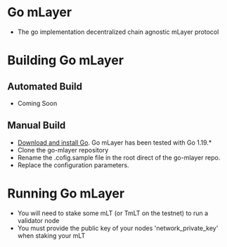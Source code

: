 # Go mLayer

* The go implementation decentralized chain agnostic mLayer protocol

# Building Go mLayer

## Automated Build
* Coming Soon
## Manual Build
* [Download and install Go](https://go.dev/dl/). Go mLayer has been tested with Go 1.19.*
* Clone the go-mlayer repository
* Rename the .cofig.sample file in the root direct of the go-mlayer repo.
* Replace the configuration parameters.

# Running Go mLayer
* You will need to stake some mLT (or TmLT on the testnet) to run a validator node
* You must provide the public key of your nodes 'network_private_key' when staking your mLT

